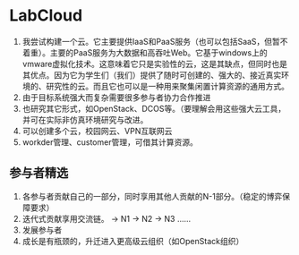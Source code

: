 # LabCloud

1. 我尝试构建一个云。它主要提供IaaS和PaaS服务（也可以包括SaaS，但暂不着重）。主要的PaaS服务为大数据和高吞吐Web。它基于windows上的vmware虚拟化技术。这意味着它只是实验性的云，这是其缺点，但同时也是其优点。因为它为学生们（我们）提供了随时可创建的、强大的、接近真实环境的、研究性的云。而且它也可以是一种用来聚集闲置计算资源的通用方式。
2. 由于目标系统强大而复杂需要很多参与者协力合作推进
3. 也研究其它形式，如OpenStack、DCOS等。（要理解会用这些强大云工具，并可在实际非仿真环境研究与改进。
4. 可以创建多个云，校园网云、VPN互联网云
5. workder管理、customer管理，可借其计算资源。

## 参与者精选
1. 各参与者贡献自己的一部分，同时享用其他人贡献的N-1部分。（稳定的博弈保障要求）
2. 迭代式贡献享用交流链。 -> N1 -> N2 -> N3 ......
3. 发展参与者
4. 成长是有瓶颈的，升迁进入更高级云组织（如OpenStack组织）



